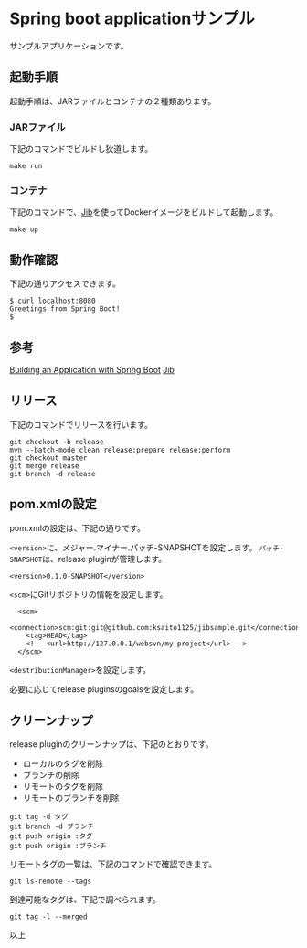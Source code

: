 # Spring boot applicationサンプル

サンプルアプリケーションです。

## 起動手順

起動手順は、JARファイルとコンテナの２種類あります。

### JARファイル

下記のコマンドでビルドし狄道します。

```
make run
```

### コンテナ

下記のコマンドで、[Jib](https://github.com/GoogleContainerTools/jib)を使ってDockerイメージをビルドして起動します。

```
make up
```

## 動作確認

下記の通りアクセスできます。

```
$ curl localhost:8080
Greetings from Spring Boot!
$
```

## 参考

[Building an Application with Spring Boot](https://spring.io/guides/gs/spring-boot/)
[Jib](https://github.com/GoogleContainerTools/jib)

## リリース

下記のコマンドでリリースを行います。

```
git checkout -b release
mvn --batch-mode clean release:prepare release:perform
git checkout master
git merge release
git branch -d release
```

## pom.xmlの設定

pom.xmlの設定は、下記の通りです。

``<version>``に、メジャー.マイナー.パッチ-SNAPSHOTを設定します。
``パッチ-SNAPSHOT``は、release pluginが管理します。

```
<version>0.1.0-SNAPSHOT</version>
```

``<scm>``にGitリポジトリの情報を設定します。

```
  <scm>
    <connection>scm:git:git@github.com:ksaito1125/jibsample.git</connection>
    <tag>HEAD</tag>
    <!-- <url>http://127.0.0.1/websvn/my-project</url> -->
  </scm>
```

``<destributionManager>``を設定します。

必要に応じてrelease pluginsのgoalsを設定します。

## クリーンナップ

release pluginのクリーンナップは、下記のとおりです。

* ローカルのタグを削除
* ブランチの削除
* リモートのタグを削除
* リモートのブランチを削除

```
git tag -d タグ
git branch -d ブランチ
git push origin :タグ
git push origin :ブランチ
```

リモートタグの一覧は、下記のコマンドで確認できます。

```
git ls-remote --tags
```

到達可能なタグは、下記で調べられます。

```
git tag -l --merged
```

以上
